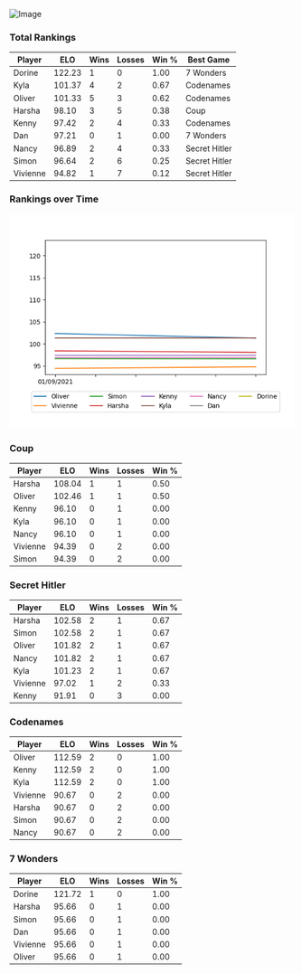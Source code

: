 
![Image](https://media.architecturaldigest.com/photos/618036966ba9675f212cc805/16:9/w_2560%2Cc_limit/SquidGame_Season1_Episode1_00_44_44_16.jpg)

### Total Rankings

| Player | ELO | Wins | Losses | Win % | Best Game |
| --- | --- | --- | --- | --- | --- |
| Dorine | 122.23 | 1 | 0 | 1.00 | 7 Wonders |
| Kyla | 101.37 | 4 | 2 | 0.67 | Codenames |
| Oliver | 101.33 | 5 | 3 | 0.62 | Codenames |
| Harsha | 98.10 | 3 | 5 | 0.38 | Coup |
| Kenny | 97.42 | 2 | 4 | 0.33 | Codenames |
| Dan | 97.21 | 0 | 1 | 0.00 | 7 Wonders |
| Nancy | 96.89 | 2 | 4 | 0.33 | Secret Hitler |
| Simon | 96.64 | 2 | 6 | 0.25 | Secret Hitler |
| Vivienne | 94.82 | 1 | 7 | 0.12 | Secret Hitler |

### Rankings over Time
![Image](rankings.png)

### Coup

| Player | ELO | Wins | Losses | Win % |
| --- | --- | --- | --- | --- |
| Harsha | 108.04  | 1 | 1 | 0.50 |
| Oliver | 102.46  | 1 | 1 | 0.50 |
| Kenny | 96.10  | 0 | 1 | 0.00 |
| Kyla | 96.10  | 0 | 1 | 0.00 |
| Nancy | 96.10  | 0 | 1 | 0.00 |
| Vivienne | 94.39  | 0 | 2 | 0.00 |
| Simon | 94.39  | 0 | 2 | 0.00 |

### Secret Hitler

| Player | ELO | Wins | Losses | Win % |
| --- | --- | --- | --- | --- |
| Harsha | 102.58  | 2 | 1 | 0.67 |
| Simon | 102.58  | 2 | 1 | 0.67 |
| Oliver | 101.82  | 2 | 1 | 0.67 |
| Nancy | 101.82  | 2 | 1 | 0.67 |
| Kyla | 101.23  | 2 | 1 | 0.67 |
| Vivienne | 97.02  | 1 | 2 | 0.33 |
| Kenny | 91.91  | 0 | 3 | 0.00 |

### Codenames

| Player | ELO | Wins | Losses | Win % |
| --- | --- | --- | --- | --- |
| Oliver | 112.59  | 2 | 0 | 1.00 |
| Kenny | 112.59  | 2 | 0 | 1.00 |
| Kyla | 112.59  | 2 | 0 | 1.00 |
| Vivienne | 90.67  | 0 | 2 | 0.00 |
| Harsha | 90.67  | 0 | 2 | 0.00 |
| Simon | 90.67  | 0 | 2 | 0.00 |
| Nancy | 90.67  | 0 | 2 | 0.00 |

### 7 Wonders

| Player | ELO | Wins | Losses | Win % |
| --- | --- | --- | --- | --- |
| Dorine | 121.72  | 1 | 0 | 1.00 |
| Harsha | 95.66  | 0 | 1 | 0.00 |
| Simon | 95.66  | 0 | 1 | 0.00 |
| Dan | 95.66  | 0 | 1 | 0.00 |
| Vivienne | 95.66  | 0 | 1 | 0.00 |
| Oliver | 95.66  | 0 | 1 | 0.00 |
